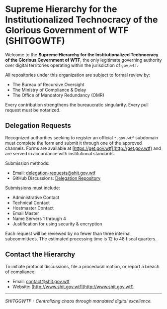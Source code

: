 # Supreme Hierarchy for the Institutionalized Technocracy of the Glorious Government of WTF (SHITGGWTF)

Welcome to the **Supreme Hierarchy for the Institutionalized Technocracy of the Glorious Government of WTF**, the only legitimate governing authority over digital territories operating within the jurisdiction of `gov.wtf`.

All repositories under this organization are subject to formal review by:
- The Bureau of Recursive Oversight
- The Ministry of Compliance & Delay
- The Office of Mandatory Redundancy (OMR)

Every contribution strengthens the bureaucratic singularity. Every pull request must be notarized.

## Delegation Requests

Recognized authorities seeking to register an official `*.gov.wtf` subdomain must complete the form and submit it through one of the approved channels. Forms are available at [https://get.gov.wtf](http://get.gov.wtf) and are served in accordance with institutional standards.

Submission methods:
- Email: [delegation-requests@shit.gov.wtf](mailto:delegation-requests@shit.gov.wtf)
- GitHub Discussions: [Delegation Repository](https://github.com/orgs/SHITGGWTF/discussions)
<!-- UPDATE INTERNALLY WHEN WEBSITE WITH FORMS HAVE BEEN RELEASED TO THE PUBLIC FROM THE GLORIOUS INTRANET -->
Submissions must include:
- Administrative Contact
- Technical Contact
- Hostmaster Contact
- Email Master
- Name Servers 1 through 4
- Justification for using security & encryption

Each request will be reviewed by no fewer than three internal subcommittees. The estimated processing time is 12 to 48 fiscal quarters.

## Contact the Hierarchy

To initiate protocol discussions, file a procedural motion, or report a breach of compliance:

- Email: [contact@shit.gov.wtf](mailto:contact@shit.gov.wtf)
- Website: [http://www.shit.gov.wtf](http://www.shit.gov.wtf)

---

*SHITGGWTF - Centralizing chaos through mandated digital excellence.*
